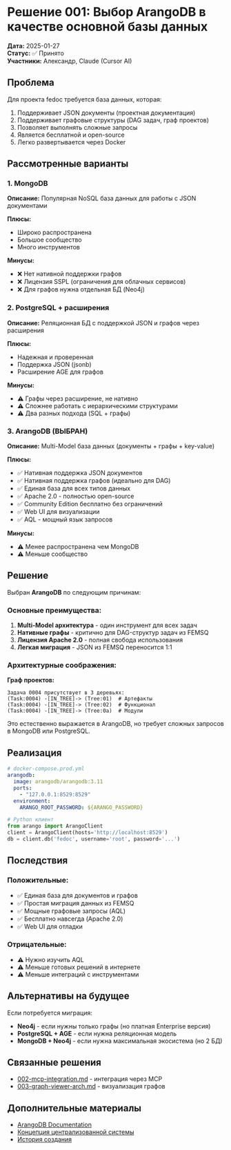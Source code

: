 # Решение 001: Выбор ArangoDB в качестве основной базы данных

**Дата:** 2025-01-27  
**Статус:** ✅ Принято  
**Участники:** Александр, Claude (Cursor AI)

## Проблема

Для проекта fedoc требуется база данных, которая:
1. Поддерживает JSON документы (проектная документация)
2. Поддерживает графовые структуры (DAG задач, граф проектов)
3. Позволяет выполнять сложные запросы
4. Является бесплатной и open-source
5. Легко развертывается через Docker

## Рассмотренные варианты

### 1. MongoDB

**Описание:** Популярная NoSQL база данных для работы с JSON документами

**Плюсы:**
- Широко распространена
- Большое сообщество
- Много инструментов

**Минусы:**
- ❌ Нет нативной поддержки графов
- ❌ Лицензия SSPL (ограничения для облачных сервисов)
- ❌ Для графов нужна отдельная БД (Neo4j)

### 2. PostgreSQL + расширения

**Описание:** Реляционная БД с поддержкой JSON и графов через расширения

**Плюсы:**
- Надежная и проверенная
- Поддержка JSON (jsonb)
- Расширение AGE для графов

**Минусы:**
- ⚠️ Графы через расширение, не нативно
- ⚠️ Сложнее работать с иерархическими структурами
- ⚠️ Два разных подхода (SQL + графы)

### 3. ArangoDB (ВЫБРАН)

**Описание:** Multi-Model база данных (документы + графы + key-value)

**Плюсы:**
- ✅ Нативная поддержка JSON документов
- ✅ Нативная поддержка графов (идеально для DAG)
- ✅ Единая база для всех типов данных
- ✅ Apache 2.0 - полностью open-source
- ✅ Community Edition бесплатно без ограничений
- ✅ Web UI для визуализации
- ✅ AQL - мощный язык запросов

**Минусы:**
- ⚠️ Менее распространена чем MongoDB
- ⚠️ Меньше сообщество

## Решение

Выбран **ArangoDB** по следующим причинам:

### Основные преимущества:

1. **Multi-Model архитектура** - один инструмент для всех задач
2. **Нативные графы** - критично для DAG-структур задач из FEMSQ
3. **Лицензия Apache 2.0** - полная свобода использования
4. **Легкая миграция** - JSON из FEMSQ переносится 1:1

### Архитектурные соображения:

**Граф проектов:**
```
Задача 0004 присутствует в 3 деревьях:
(Task:0004) -[IN_TREE]-> (Tree:01)  # Артефакты
(Task:0004) -[IN_TREE]-> (Tree:02)  # Функционал  
(Task:0004) -[IN_TREE]-> (Tree:0a)  # Модули
```

Это естественно выражается в ArangoDB, но требует сложных запросов в MongoDB или PostgreSQL.

## Реализация

```yaml
# docker-compose.prod.yml
arangodb:
  image: arangodb/arangodb:3.11
  ports:
    - "127.0.0.1:8529:8529"
  environment:
    ARANGO_ROOT_PASSWORD: ${ARANGO_PASSWORD}
```

```python
# Python клиент
from arango import ArangoClient
client = ArangoClient(hosts='http://localhost:8529')
db = client.db('fedoc', username='root', password='...')
```

## Последствия

### Положительные:

- ✅ Единая база для документов и графов
- ✅ Простая миграция данных из FEMSQ
- ✅ Мощные графовые запросы (AQL)
- ✅ Бесплатно навсегда (Apache 2.0)
- ✅ Web UI для отладки

### Отрицательные:

- ⚠️ Нужно изучить AQL
- ⚠️ Меньше готовых решений в интернете
- ⚠️ Меньше интеграций с инструментами

## Альтернативы на будущее

Если потребуется миграция:
- **Neo4j** - если нужны только графы (но платная Enterprise версия)
- **PostgreSQL + AGE** - если нужна реляционная модель
- **MongoDB + Neo4j** - если нужна максимальная экосистема (но 2 БД)

## Связанные решения

- [002-mcp-integration.md](002-mcp-integration.md) - интеграция через MCP
- [003-graph-viewer-arch.md](003-graph-viewer-arch.md) - визуализация графов

## Дополнительные материалы

- [ArangoDB Documentation](https://www.arangodb.com/docs/)
- [Концепция централизованной системы](../../docs-preliminary/concepts/centralized-documentation-system-concept.md)
- [История создания](../../docs-preliminary/project-history/chat-2025-01-27-28-inception.md)
